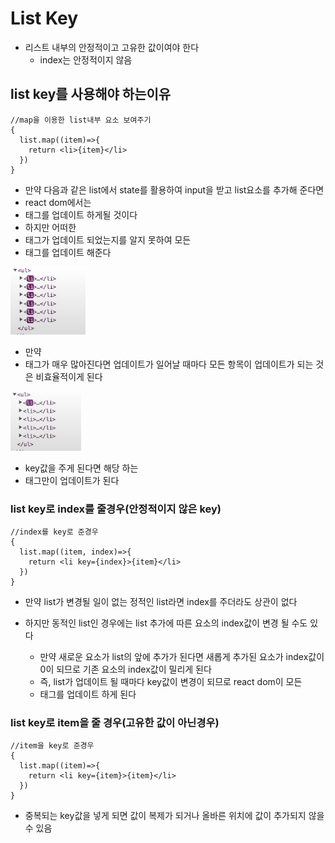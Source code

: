 # List Key

- 리스트 내부의 안정적이고 고유한 값이여야 한다 
  - index는 안정적이지 않음 



## list key를 사용해야 하는이유

```react
//map을 이용한 list내부 요소 보여주기
{
  list.map((item)=>{
    return <li>{item}</li>
  })
}
```

- 만약 다음과 같은 list에서 state를 활용하여 input을 받고 list요소를 추가해 준다면
- react dom에서는 <li>태그를 업데이트 하게될 것이다
- 하지만 어떠한 <li>태그가 업데이트 되었는지를 알지 못하여 모든 <li>태그를 업데이트 해준다 

<img src='../image/dom_update.png' />


- 만약 <li>태그가 매우 많아진다면 업데이트가 일어날 때마다 모든 항목이 업데이트가 되는 것은 비효율적이게 된다 

<img src='../image/dom_update2.png' />


- key값을 주게 된다면 해당 하는 <li>태그만이 업데이트가 된다 

  

### list key로 index를 줄경우(안정적이지 않은 key)

```react
//index를 key로 준경우
{
  list.map((item, index)=>{
    return <li key={index}>{item}</li>
  })
}
```

- 만약 list가 변경될 일이 없는 정적인 list라면 index를 주더라도 상관이 없다 

- 하지만 동적인 list인 경우에는 list 추가에 따른 요소의 index값이 변경 될 수도 있다 

  - 만약 새로운 요소가 list의 앞에 추가가 된다면 새롭게 추가된 요소가 index값이 0이 되므로 기존 요소의 index값이 밀리게 된다
  - 즉, list가 업데이트 될 때마다 key값이 변경이 되므로 react dom이 모든<li>태그를 업데이트 하게 된다 

  

### list key로 item을 줄 경우(고유한 값이 아닌경우)

```react
//item을 key로 준경우
{
  list.map((item)=>{
    return <li key={item}>{item}</li>
  })
}
```

- 중복되는 key값을 넣게 되면 값이 복제가 되거나 올바른 위치에 값이 추가되지 않을 수 있음 

